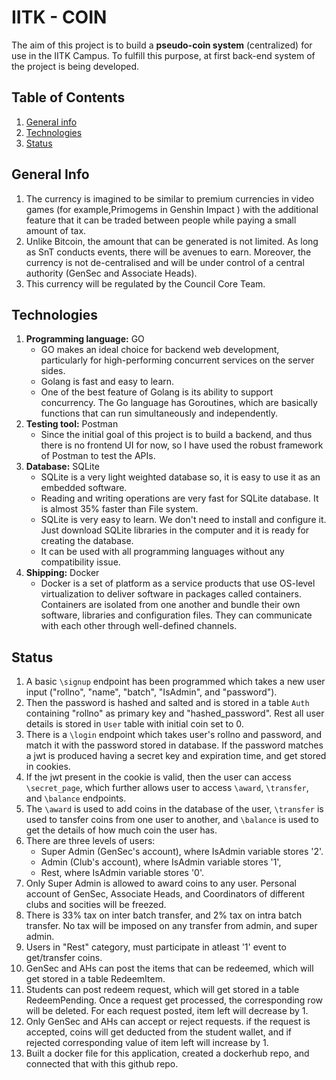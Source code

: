 # IITK - COIN
The aim of this project‌ is ‌to‌ ‌build‌ ‌a‌ ‌**pseudo-coin‌ ‌system‌** ‌(centralized)‌ ‌for‌ ‌use‌ ‌in‌ ‌the‌‌ IITK‌ ‌Campus.‌ To fulfill this purpose, at first back-end system of the project is being developed.

## Table of Contents

1. [General info](#general-info)
2. [Technologies](#technologies)
4. [Status](#status)

## General Info

1. The‌ ‌currency‌ ‌is‌ ‌imagined‌ ‌to‌‌ be‌‌ similar‌‌ to‌‌ premium‌‌ currencies‌‌ in‌‌ video‌‌ games‌‌ (for ‌‌example,‌‌Primogems ‌‌in‌‌ Genshin ‌‌Impact ) ‌‌with‌‌ the ‌‌additional‌‌ feature‌ ‌that‌ ‌it‌ ‌can‌ ‌be‌ ‌traded‌ ‌between‌ ‌people‌ ‌while‌ ‌paying‌ ‌a‌ ‌small‌‌ amount‌ ‌of‌ ‌tax.‌
2. Unlike Bitcoin, the amount that can be generated is not limited. As long as SnT conducts events, there will be avenues to earn. Moreover, the currency is not de-centralised and will be under control of a central authority (GenSec and Associate Heads).
3. This currency will be regulated by the Council Core Team.

## Technologies

1. **Programming language:** GO
    * GO ‌makes‌ ‌an‌ ‌ideal‌ ‌choice‌ ‌for‌ ‌backend‌ ‌web‌ ‌development,‌‌ particularly‌ ‌for‌ high-performing‌ ‌concurrent‌ ‌services‌ ‌on‌ ‌the‌‌ server‌ ‌sides.
    * Golang is fast and easy to learn.
    * One of the best feature of Golang is its ability to support concurrency. The Go language has Goroutines, which are basically functions that can run simultaneously and independently.
2. **Testing tool:** Postman
    * Since‌ ‌the‌ ‌initial goal‌ ‌of‌ ‌this ‌project‌ ‌is‌ ‌to‌ ‌build‌ ‌a‌ ‌backend,‌ and thus there‌ ‌is‌‌ no‌ ‌frontend‌ ‌UI‌ ‌for‌ ‌now, so I have used the robust framework of Postman to test the APIs.
3. **Database:** SQLite
    * SQLite is a very light weighted database so, it is easy to use it as an embedded software.
    * Reading and writing operations are very fast for SQLite database. It is almost 35% faster than File system.
    * SQLite is very easy to learn. We don't need to install and configure it. Just download SQLite libraries in the computer and it is ready for creating the database.
    * It can be used with all programming languages without any compatibility issue.
4. **Shipping:** Docker
    * Docker is a set of platform as a service products that use OS-level virtualization to deliver software in packages called containers. Containers are isolated from one another and bundle their own software, libraries and configuration files. They can communicate with each other through well-defined channels.


## Status

1. A basic `\signup` endpoint has been programmed which takes a new user input ("rollno", "name", "batch", "IsAdmin", and "password").
2. Then the password is hashed and salted and is stored in a table `Auth` containing "rollno" as primary key and "hashed_password". Rest all user details is stored in `User` table with initial coin set to 0.
3. There is a `\login` endpoint which takes user's rollno and password, and match it with the password stored in database. If the password matches a jwt is produced having a secret key and expiration time, and get stored in cookies.
4. If the jwt present in the cookie is valid, then the user can access `\secret_page`, which further allows user to access `\award`, `\transfer`, and `\balance` endpoints.
5. The `\award` is used to add coins in the database of the user, `\transfer` is used to tansfer coins from one user to another, and `\balance` is used to get the details of how much coin the user has.
6. There are three levels of users:
    * Super Admin (GenSec's account), where IsAdmin variable stores '2'.
    * Admin (Club's account), where IsAdmin variable stores '1',
    * Rest, where IsAdmin variable stores '0'.
7. Only Super Admin is allowed to award coins to any user. Personal account of GenSec, Associate Heads, and Coordinators of different clubs and socities will be freezed.
8. There is 33% tax on inter batch transfer, and 2% tax on intra batch transfer. No tax will be imposed on any transfer from admin, and super admin.
9. Users in "Rest" category, must participate in atleast '1' event to get/transfer coins.
10. GenSec and AHs can post the items that can be redeemed, which will get stored in a table RedeemItem.
11. Students can post redeem request, which will get stored in a table RedeemPending. Once a request get processed, the corresponding row will be deleted. For each request posted, item left will decrease by 1.
12. Only GenSec and AHs can accept or reject requests. if the request is accepted, coins will get deducted from the student wallet, and if rejected corresponding value of item left will increase by 1.
13. Built a docker file for this application, created a dockerhub repo, and connected that with this github repo.
